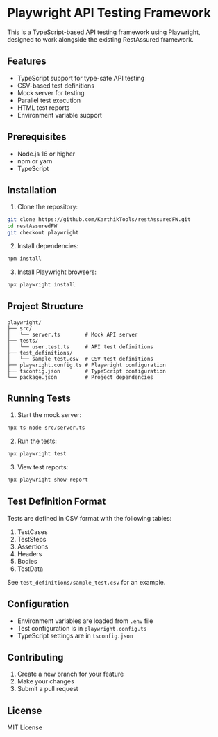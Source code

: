 # Playwright API Testing Framework

This is a TypeScript-based API testing framework using Playwright, designed to work alongside the existing RestAssured framework.

## Features

- TypeScript support for type-safe API testing
- CSV-based test definitions
- Mock server for testing
- Parallel test execution
- HTML test reports
- Environment variable support

## Prerequisites

- Node.js 16 or higher
- npm or yarn
- TypeScript

## Installation

1. Clone the repository:
```bash
git clone https://github.com/KarthikTools/restAssuredFW.git
cd restAssuredFW
git checkout playwright
```

2. Install dependencies:
```bash
npm install
```

3. Install Playwright browsers:
```bash
npx playwright install
```

## Project Structure

```
playwright/
├── src/
│   └── server.ts        # Mock API server
├── tests/
│   └── user.test.ts     # API test definitions
├── test_definitions/
│   └── sample_test.csv  # CSV test definitions
├── playwright.config.ts # Playwright configuration
├── tsconfig.json        # TypeScript configuration
└── package.json         # Project dependencies
```

## Running Tests

1. Start the mock server:
```bash
npx ts-node src/server.ts
```

2. Run the tests:
```bash
npx playwright test
```

3. View test reports:
```bash
npx playwright show-report
```

## Test Definition Format

Tests are defined in CSV format with the following tables:

1. TestCases
2. TestSteps
3. Assertions
4. Headers
5. Bodies
6. TestData

See `test_definitions/sample_test.csv` for an example.

## Configuration

- Environment variables are loaded from `.env` file
- Test configuration is in `playwright.config.ts`
- TypeScript settings are in `tsconfig.json`

## Contributing

1. Create a new branch for your feature
2. Make your changes
3. Submit a pull request

## License

MIT License 